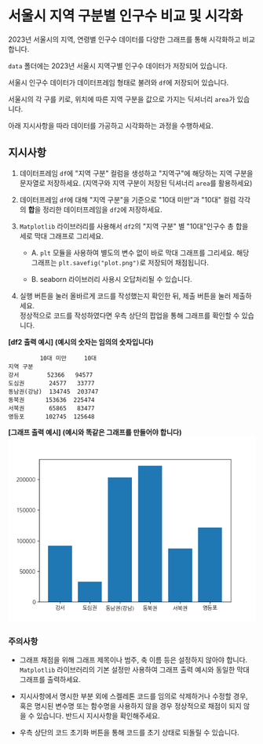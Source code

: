 # 서울시 지역 구분별 인구수 비교 및 시각화
2023년 서울시의 지역, 연령별 인구수 데이터를 다양한 그래프를 통해 시각화하고 비교합니다.

`data` 폴더에는 2023년 서울시 지역구별 인구수 데이터가 저장되어 있습니다.

서울시 인구수 데이터가 데이터프레임 형태로 불려와 `df`에 저장되어 있습니다.

서울시의 각 구를 키로, 위치에 따른 지역 구분을 값으로 가지는 딕셔너리 `area`가 있습니다.

아래 지시사항을 따라 데이터를 가공하고 시각화하는 과정을 수행하세요.

## 지시사항
1. 데이터프레임 `df`에 "지역 구분" 컬럼을 생성하고 "지역구"에 해당하는 지역 구분을 문자열로 저장하세요. (지역구와 지역 구분이 저장된 딕셔너리 `area`를 활용하세요)

2. 데이터프레임 `df`에 대해 "지역 구분"을 기준으로 "10대 미만"과 "10대" 컬럼 각각의 **합**을 정리한 데이터프레임을 `df2`에 저장하세요. 

3. `Matplotlib` 라이브러리를 사용해서 `df2`의 "지역 구분" 별 "10대"인구수 총 합을 세로 막대 그래프로 그리세요.

    - A. `plt` 모듈을 사용하여 별도의 변수 없이 바로 막대 그래프를 그리세요. 해당 그래프는 `plt.savefig("plot.png")`로 저장되어 채점됩니다.

    - B. seaborn 라이브러리 사용시 오답처리될 수 있습니다.

4. 실행 버튼을 눌러 올바르게 코드를 작성했는지 확인한 뒤, 제출 버튼을 눌러 제출하세요.<br> 정상적으로 코드를 작성하였다면 우측 상단의 팝업을 통해 그래프를 확인할 수 있습니다.

**[df2 출력 예시] (예시의 숫자는 임의의 숫자입니다)**
```
         10대 미만     10대
지역 구분                  
강서        52366   94577
도심권       24577   33777
동남권(강남)  134745  203747
동북권      153636  225474
서북권       65865   83477
영등포      102745  125648
```

**[그래프 출력 예시] (예시와 똑같은 그래프를 만들어야 합니다)**
![alt text](image1.png)
### 주의사항

- 그래프 채점을 위해 그래프 제목이나 범주, 축 이름 등은 설정하지 않아야 합니다. `Matplotlib` 라이브러리의 기본 설정만 사용하여 그래프 출력 예시와 동일한 막대 그래프를 출력하세요.

- 지시사항에서 명시한 부분 외에 스켈레톤 코드를 임의로 삭제하거나 수정할 경우, 혹은 명시된 변수명 또는 함수명을 사용하지 않을 경우 정상적으로 채점이 되지 않을 수 있습니다. 반드시 지시사항을 확인해주세요.

- 우측 상단의 코드 초기화 버튼을 통해 코드를 초기 상태로 되돌릴 수 있습니다.